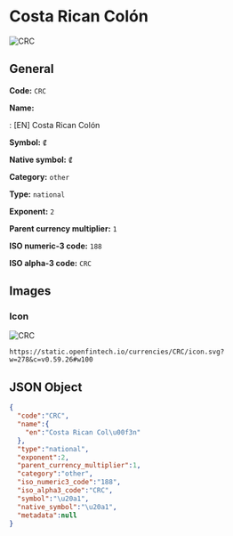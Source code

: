 
# Costa Rican Colón 
![CRC](https://static.openfintech.io/currencies/CRC/icon.svg?w=278&c=v0.59.26#w100)  

## General 
 
**Code:** `CRC` 
 
**Name:** 
 
:	[EN] Costa Rican Colón 
 
**Symbol:** `₡` 
 
**Native symbol:** `₡` 
 
**Category:** `other` 
 
**Type:** `national` 
 
**Exponent:** `2` 
 
**Parent currency multiplier:** `1` 
 
**ISO numeric-3 code:** `188` 
 
**ISO alpha-3 code:** `CRC` 
 

## Images 

### Icon 
 
![CRC](https://static.openfintech.io/currencies/CRC/icon.svg?w=278&c=v0.59.26#w100)  

```
https://static.openfintech.io/currencies/CRC/icon.svg?w=278&c=v0.59.26#w100
```  

## JSON Object 

```json
{
  "code":"CRC",
  "name":{
    "en":"Costa Rican Col\u00f3n"
  },
  "type":"national",
  "exponent":2,
  "parent_currency_multiplier":1,
  "category":"other",
  "iso_numeric3_code":"188",
  "iso_alpha3_code":"CRC",
  "symbol":"\u20a1",
  "native_symbol":"\u20a1",
  "metadata":null
}
```  
